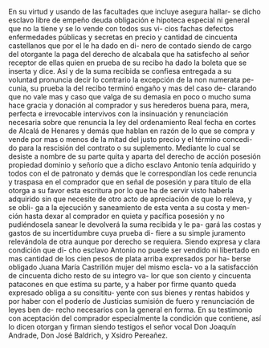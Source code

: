 En su virtud y usando de las facultades que incluye asegura hallar-
se dicho esclavo libre de empeño deuda obligación e hipoteca
especial ni general que no la tiene y se lo vende con todos sus vi-
cios fachas defectos enfermedades públicas y secretas en precio
y cantidad de cincuenta castellanos que por el le ha dado en di-
nero de contado siendo de cargo del otorgante la paga del derecho
de alcabala que ha satisfecho al señor receptor de ellas quien
en prueba de su recibo ha dado la boleta que se inserta y dice.
Así y de la suma recibida se confiesa entregada a su voluntad
pronuncia decir lo contrario la excepción de la non numerata pe-
cunia, su prueba la del recibo terminó engaño y mas del caso de-
clarando que no vale mas y caso que valga de su demasia en
poco o mucho suma hace gracia y donación al comprador y sus
herederos buena para, mera, perfecta e irrevocable intervivos
con la insinuación y renunciación necesaria sobre que renuncia la
ley del ordenamiento Real fecha en cortes de Alcalá de Henares
y demás que hablan en razón de lo que se compra y vende por
mas o menos de la mitad del justo precio y el término concedi-
do para la rescisión del contrato o su suplemento. Mediante lo
cual se desiste a nombre de su parte quita y aparta del derecho
de acción posesión propiedad dominio y señorío que a dicho esclavo
Antonio tenía adquirido y todos con el de patronato y demás que le
correspondían los cede renuncia y traspasa en el comprador que
en señal de posesión y para título de ella otorga a su favor esta
escritura por lo que ha de servir visto haberla adquirido sin que
necesite de otro acto de apreciación de que lo releva, y se obli-
ga a la ejecución y saneamiento de esta venta a su costa y men-
ción hasta dexar al comprador en quieta y pacífica posesión
y no pudiéndosela sanear le devolverá la suma recibida y le pa-
gará las costas y gastos de su incertidumbre cuya prueba di-
fiere a su simple juramento relevándola de otra aunque por
derecho se requiera. Siendo expresa y clara condición que di-
cho esclavo Antonio no puede ser vendido ni libertado en mas
cantidad de los cien pesos de plata arriba expresados por ha-
berse obligado Juana María Castrillón mujer del mismo escla-
vo a la satisfacción de cincuenta dicho resto de su integro va-
lor que son ciento y cincuenta patacones en que estima su parte,
y a haber por firme quanto queda expresado obliga a su consititu-
yente con sus bienes y rentas habidos y por haber con el poderío
de Justicias sumisión de fuero y renunciación de leyes ben de-
recho necesarios con la general en forma. En su testimonio con
aceptación del comprador especialmente la condición que contiene,
así lo dicen otorgan y firman siendo testigos el señor vocal
Don Joaquín Andrade, Don José Baldrich, y Xsidro Pereañez.